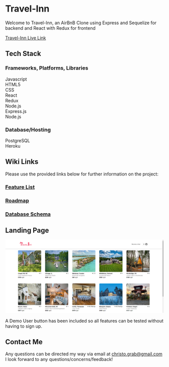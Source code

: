 # Travel-Inn

Welcome to Travel-Inn, an AirBnB Clone using Express and Sequelize for backend and React with Redux for frontend

[Travel-Inn Live Link](https://travel-host.herokuapp.com)

## Tech Stack

### Frameworks, Platforms, Libraries
Javascript
<br>
HTML5
<br>
CSS
<br>
React
<br>
Redux
<br>
Node.js
<br>
Express.js
<br>
Node.js

### Database/Hosting
PostgreSQL
<br>
Heroku

## Wiki Links


Please use the provided links below for further information on the project:


### [Feature List](https://github.com/ChristoGrab/AirBnB-Project/wiki/Feature-List)

### [Roadmap](https://github.com/ChristoGrab/AirBnB-Project/wiki/Roadmap)

### [Database Schema](https://github.com/ChristoGrab/AirBnB-Project/wiki/Database-Schema)

## Landing Page

![Landing Page](./frontend/src/assets/Landing-Page.png)

A Demo User button has been included so all features can be tested without having to sign up.

## Contact Me

Any questions can be directed my way via email at christo.grab@gmail.com
<br>
I look forward to any questions/concerns/feedback!
